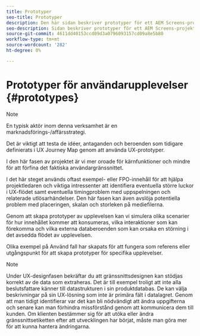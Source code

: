 ```yaml
---
title: Prototyper
seo-title: Prototyper
description: Den här sidan beskriver prototyper för ett AEM Screens-projekt
seo-description: Sidan beskriver prototyper för ett AEM Screens-projekt
source-git-commit: 4611dd40153ccd09d3a0796093157cd09a8e5b80
workflow-type: tm+mt
source-wordcount: '282'
ht-degree: 0%

---
```



# Prototyper för användarupplevelser {#prototypes}

>[!NOTE]
>
>En typisk aktör inom denna verksamhet är en marknadsförings-/affärsstrategi.

Det är viktigt att testa de idéer, antaganden och beroenden som tidigare definierats i UX Journey Map genom att använda UX-prototyper.

I den här fasen av projektet är vi mer oroade för kärnfunktioner och mindre för att förfina det faktiska användargränssnittet.

I det här steget används oftast exempel- eller FPO-innehåll för att hjälpa projektledaren och viktiga intressenter att identifiera eventuella större luckor i UX-flödet samt eventuella timingproblem med uppspelningen och relaterade utlösarhändelser.
Den här fasen kan även avslöja potentiella problem med placeringen, skalan och storleken på mediefilerna.

Genom att skapa prototyper av upplevelsen kan vi simulera olika scenarier för hur innehållet kommer att konsumeras, vilka interaktioner som kan förekomma och vilka externa databeroenden som kan orsaka en störning i det avsedda flödet av upplevelsen.

Olika exempel på Använd fall har skapats för att fungera som referens eller utgångspunkt för att skapa prototyper för specifika upplevelser.


>[!NOTE]
> Under UX-designfasen bekräftar du att gränssnittsdesignen kan stödjas korrekt av de data som extraheras.
> Det är till exempel troligt att inte alla beslutsfattare känner till datastrukturen i sin produktdatabas. De kan välja beskrivningar på sin UX-lösning som inte är primära fält i datalagret. Genom att man tidigt identifierar var det kan bli nödvändigt att ändra uppgifterna och senare kan man förhindra missförstånd genom att kommunicera dem till kunden. Om klienten bestämmer sig för att utöka eller ändra gränssnittsetiketten efter att utvecklingen har börjat, måste man göra mer för att kunna hantera ändringarna.
